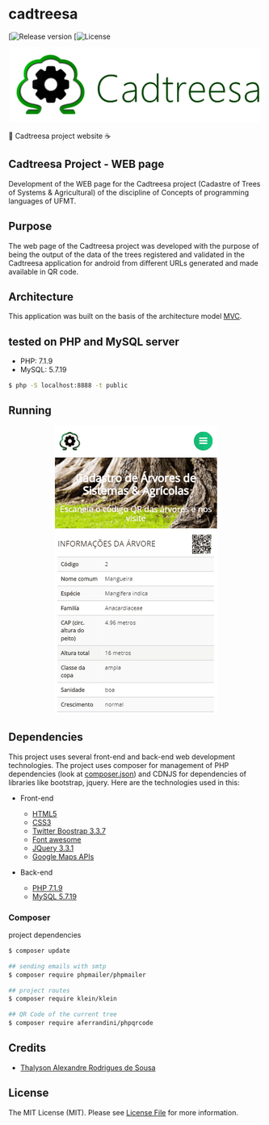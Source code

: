 # cadtreesa

[![Release version](https://img.shields.io/github/v/release/thalysonalexr/cadtreesa?label=version&style=flat-square)
[![License](https://img.shields.io/github/license/thalysonalexr/cadtreesa?color=blue&style=flat-square)


<p style="text-align: center;">
 <img style="width: 500px;" title="Cadtreesa" src=https://github.com/thalysonalexr/cadtreesa/raw/master/docs/logo-pagina.png>
</p>

🐘 Cadtreesa project website ☕

## Cadtreesa Project - WEB page

Development of the WEB page for the Cadtreesa project (Cadastre of Trees of Systems & Agricultural) of the discipline of Concepts of programming languages ​​of UFMT.

## Purpose

The web page of the Cadtreesa project was developed with the purpose of being the output of the data of the trees registered and validated in the Cadtreesa application for android from different URLs generated and made available in QR code.

## Architecture

This application was built on the basis of the architecture model [MVC](https://en.wikipedia.org/wiki/MVC).

## tested on PHP and MySQL server

* PHP: 7.1.9
* MySQL: 5.7.19

``` bash
$ php -S localhost:8888 -t public
```

## Running

<div style="text-align: center"><img title="Cadtreesa running" src=https://github.com/thalysonalexr/cadtreesa/raw/master/docs/testing-mobile.gif></div>

## Dependencies

This project uses several front-end and back-end web development technologies. The project uses composer for management of PHP dependencies (look at [composer.json](https://github.com/thalysonalexr/cadtreesa/blob/master/composer.json)) and CDNJS for dependencies of libraries like bootstrap, jquery. Here are the technologies used in this:

* Front-end
  * [HTML5](https://developer.mozilla.org/pt-BR/docs/Web/HTML/HTML5)
  * [CSS3](https://developer.mozilla.org/pt-BR/docs/Web/CSS)
  * [Twitter Boostrap 3.3.7](//cdnjs.cloudflare.com/ajax/libs/twitter-bootstrap/3.3.7/css/bootstrap.min.css)
  * [Font awesome](//cdnjs.cloudflare.com/ajax/libs/font-awesome/4.7.0/css/font-awesome.min.css)
  * [JQuery 3.3.1](//cdnjs.cloudflare.com/ajax/libs/jquery/3.3.1/jquery.min.js)
  * [Google Maps APIs](https://developers.google.com/maps/?hl=pt-br)

* Back-end
  * [PHP 7.1.9](http://php.net/releases/7_1_9.php)
  * [MySQL 5.7.19](https://dev.mysql.com/doc/relnotes/mysql/5.7/en/news-5-7-19.html)

### Composer

project dependencies

``` bash
$ composer update
```

``` bash
## sending emails with smtp
$ composer require phpmailer/phpmailer
```

``` bash
## project routes
$ composer require klein/klein
```

``` bash
## QR Code of the current tree
$ composer require aferrandini/phpqrcode
```

## Credits

- [Thalyson Alexandre Rodrigues de Sousa](https://github.com/thalysonalexr)

## License

The MIT License (MIT). Please see [License File](LICENSE.md) for more information.
